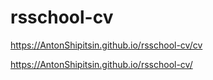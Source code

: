 # rsschool-cv

https://AntonShipitsin.github.io/rsschool-cv/cv 

https://AntonShipitsin.github.io/rsschool-cv/

